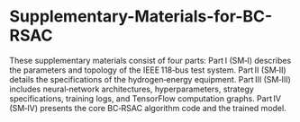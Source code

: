 # Supplementary-Materials-for-BC-RSAC
These supplementary materials consist of four parts:
Part I (SM‑I) describes the parameters and topology of the IEEE 118‑bus test system.
Part II (SM‑II) details the specifications of the hydrogen‑energy equipment.
Part III (SM‑III) includes neural‑network architectures, hyperparameters, strategy specifications, training logs, and TensorFlow computation graphs.
Part IV (SM‑IV) presents the core BC‑RSAC algorithm code and the trained model.

